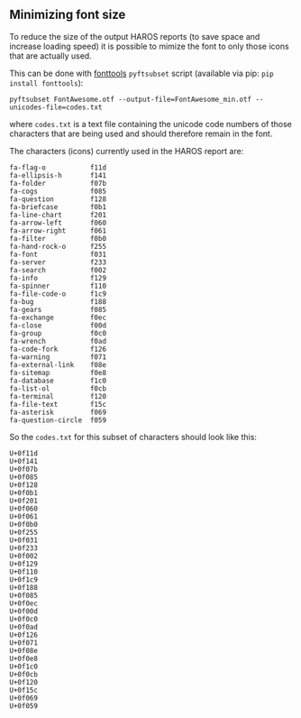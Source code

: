 Minimizing font size
--------------------

To reduce the size of the output HAROS reports (to save space and increase loading speed)
it is possible to mimize the font to only those icons that are actually used.

This can be done with [fonttools](https://github.com/fonttools/fonttools) `pyftsubset` script (available via pip: `pip install fonttools`):

```
pyftsubset FontAwesome.otf --output-file=FontAwesome_min.otf --unicodes-file=codes.txt
```

where `codes.txt` is a text file containing the unicode code numbers of those characters that are being used and should therefore remain in the font.

The characters (icons) currently used in the HAROS report are:

```
fa-flag-o           f11d
fa-ellipsis-h       f141
fa-folder           f07b
fa-cogs             f085
fa-question         f128
fa-briefcase        f0b1
fa-line-chart       f201
fa-arrow-left       f060
fa-arrow-right      f061
fa-filter           f0b0
fa-hand-rock-o      f255
fa-font             f031
fa-server           f233
fa-search           f002
fa-info             f129
fa-spinner          f110
fa-file-code-o      f1c9
fa-bug              f188
fa-gears            f085
fa-exchange         f0ec
fa-close            f00d
fa-group            f0c0
fa-wrench           f0ad
fa-code-fork        f126
fa-warning          f071
fa-external-link    f08e
fa-sitemap          f0e8
fa-database         f1c0
fa-list-ol          f0cb
fa-terminal         f120
fa-file-text        f15c
fa-asterisk         f069
fa-question-circle  f059
```

So the `codes.txt` for this subset of characters should look like this:

```
U+0f11d
U+0f141
U+0f07b
U+0f085
U+0f128
U+0f0b1
U+0f201
U+0f060
U+0f061
U+0f0b0
U+0f255
U+0f031
U+0f233
U+0f002
U+0f129
U+0f110
U+0f1c9
U+0f188
U+0f085
U+0f0ec
U+0f00d
U+0f0c0
U+0f0ad
U+0f126
U+0f071
U+0f08e
U+0f0e8
U+0f1c0
U+0f0cb
U+0f120
U+0f15c
U+0f069
U+0f059
```
